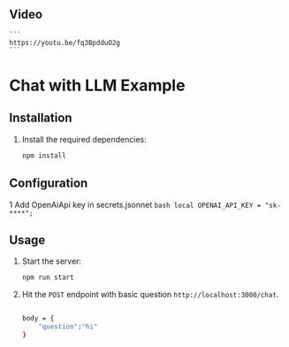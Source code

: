 ## Video 
    ```
    https://youtu.be/fq3BpdduO2g
    ```

# Chat with LLM Example

## Installation

1. Install the required dependencies:

    ```bash
    npm install
    ```


## Configuration

1  Add OpenAiApi key in secrets.jsonnet
    ```bash
    local OPENAI_API_KEY = "sk-****";
    ```

## Usage

1. Start the server:

    ```bash
    npm run start
    ```

2. Hit the `POST` endpoint with basic question `http://localhost:3000/chat`.


    ```bash
    
    body = {
        "question":"hi"
    }
    ```

